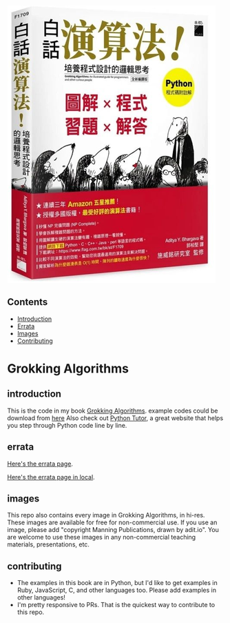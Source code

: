 ![](ebooks/grokking_algorithms_chinese-tw/OEBPS/cover.jpg)

## Contents<br />
* [Introduction](#introduction)<br />
* [Errata](#errata)<br />
* [Images](#images)<br />
* [Contributing](#contributing)<br />

# Grokking Algorithms
<span id="Introduction"></span>
## introduction

This is the code in my book [Grokking Algorithms](https://www.manning.com/bhargava).
example codes could be download from [here](https://github.com/egonschiele/grokking_algorithms) 
Also check out [Python Tutor](http://pythontutor.com/), a great website that helps you step through Python code line by line.

<span id="Errata"></span>
## errata

[Here's the errata page](http://adit.io/errata.html).

[Here's the errata page in local](ebooks/grokking_algorithms_en/OEBPS/errata.md).

<span id="Images"></span>
## images
This repo also contains every image in Grokking Algorithms, in hi-res. These images are available for free for non-commercial use. If you use an image, please add "copyright Manning Publications, drawn by adit.io". You are welcome to use these images in any non-commercial teaching materials, presentations, etc.

<span id="Contributing"></span>
## contributing
- The examples in this book are in Python, but I'd like to get examples in Ruby, JavaScript, C, and other languages too. Please add examples in other languages!
- I'm pretty responsive to PRs. That is the quickest way to contribute to this repo.

